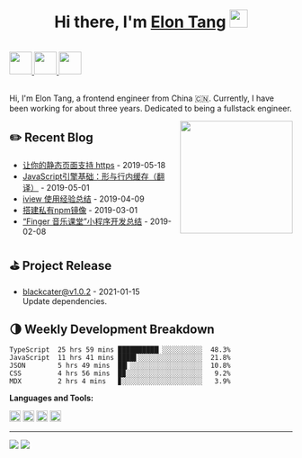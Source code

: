 <h1 align="center">Hi there, I'm <a href="https://www.blackcater.win/" target="_blank">Elon Tang</a> <img
src="https://github.com/blackcater/blackcater/raw/master/images/Hi.gif" height="32" /></h1>

<br />

<a href="https://www.blackcater.win/" alt="blackcater's blog" target="_blank">
  <img src="https://github.com/blackcater/blackcater/raw/master/images/social-blog.svg" height="40" />
</a>
<a href="mailto:blackcater2015@gmail.com">
  <img src="https://github.com/blackcater/blackcater/raw/master/images/social-gmail.svg" height="40" />
</a>
<a href="https://leetcode-cn.com/u/blackcater/">
  <img src="https://github.com/blackcater/blackcater/raw/master/images/social-leetcode.svg" height="40" />
</a>

<br />
<br />

Hi, I'm Elon Tang, a frontend engineer from China 🇨🇳. Currently, I have been working for about three years. Dedicated to being a fullstack engineer.

<a href="#"><img align="right" src="https://github.com/blackcater/blackcater/raw/master/images/banner.gif" width="200 " height="200" /></a>

<!-- blog_plugin_start -->

## ✏️ Recent Blog

- <a href='http://www.blackcater.win/2019/05-18/let-your-static-page-support-https' target='_blank'>让你的静态页面支持 https</a> - 2019-05-18
- <a href='http://www.blackcater.win/2019/01-01/javascript-engine-shapes-ics' target='_blank'>JavaScript引擎基础：形与行内缓存（翻译）</a> - 2019-05-01
- <a href='http://www.blackcater.win/2019/04-09/iview-usage-experience' target='_blank'>iview 使用经验总结</a> - 2019-04-09
- <a href='http://www.blackcater.win/2019/03-01/deploy-your-own-npm-registry' target='_blank'>搭建私有npm镜像</a> - 2019-03-01
- <a href='http://www.blackcater.win/2019/02-08/mini-program-usage-experience-for-finger' target='_blank'>“Finger 音乐课堂”小程序开发总结</a> - 2019-02-08

<!-- blog_plugin_end -->

<!-- github_plugin_start -->

## ⛳️ Project Release

- <a href='https://github.com/blackcater/blackcater/releases/tag/v1.0.2' target='_blank'>blackcater@v1.0.2</a> - 2021-01-15
  <br/> Update dependencies.

<!-- github_plugin_end -->

<!-- wakatime_plugin_start -->

## 🌗 Weekly Development Breakdown

```text
TypeScript  25 hrs 59 mins ██████████▏░░░░░░░░░░  48.3%
JavaScript  11 hrs 41 mins ████▌░░░░░░░░░░░░░░░░  21.8%
JSON        5 hrs 49 mins  ██▎░░░░░░░░░░░░░░░░░░  10.8%
CSS         4 hrs 56 mins  █▉░░░░░░░░░░░░░░░░░░░   9.2%
MDX         2 hrs 4 mins   ▊░░░░░░░░░░░░░░░░░░░░   3.9%
```

<!-- wakatime_plugin_end -->

**Languages and Tools:**

<a href="#" alt="javascript"><code><img height="20" src="https://github.com/blackcater/blackcater/raw/master/images/logo-javascript.svg"></code></a>
<a href="#" alt="typescript"><code><img height="20" src="https://github.com/blackcater/blackcater/raw/master/images/logo-typescript.svg"></code></a>
<a href="#" alt="nodejs"><code><img height="20" src="https://github.com/blackcater/blackcater/raw/master/images/logo-nodejs.svg"></code></a>
<a href="#" alt="golang"><code><img height="20" src="https://github.com/blackcater/blackcater/raw/master/images/logo-golang.svg"></code></a>

<!-- badge_plugin_start -->

---

<a href="https://github.com/blackcater" alt="https://github.com/blackcater"><img src="https://img.shields.io/static/v1?style=for-the-badge&label=CREATED%20BY&message=blackcater&color=000000"></a>
<a href="https://github.com/blackcater/blackcater/blob/master/LICENSE" alt="https://github.com/blackcater/blackcater/blob/master/LICENSE"><img src="https://img.shields.io/static/v1?style=for-the-badge&label=LICENSE&message=MIT&color=000000"></a>

<!-- badge_plugin_end -->
